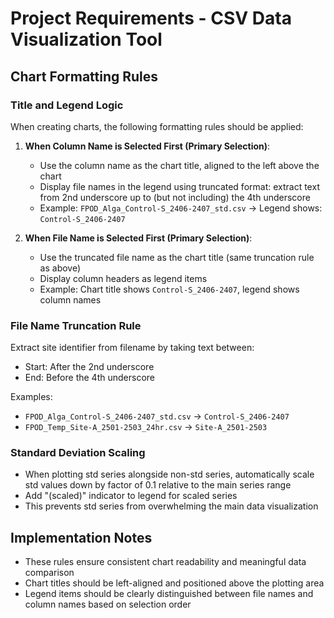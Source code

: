 # Project Requirements - CSV Data Visualization Tool

## Chart Formatting Rules

### Title and Legend Logic
When creating charts, the following formatting rules should be applied:

1. **When Column Name is Selected First (Primary Selection)**:
   - Use the column name as the chart title, aligned to the left above the chart
   - Display file names in the legend using truncated format: extract text from 2nd underscore up to (but not including) the 4th underscore
   - Example: `FPOD_Alga_Control-S_2406-2407_std.csv` → Legend shows: `Control-S_2406-2407`

2. **When File Name is Selected First (Primary Selection)**:
   - Use the truncated file name as the chart title (same truncation rule as above)
   - Display column headers as legend items
   - Example: Chart title shows `Control-S_2406-2407`, legend shows column names

### File Name Truncation Rule
Extract site identifier from filename by taking text between:
- Start: After the 2nd underscore
- End: Before the 4th underscore

Examples:
- `FPOD_Alga_Control-S_2406-2407_std.csv` → `Control-S_2406-2407`
- `FPOD_Temp_Site-A_2501-2503_24hr.csv` → `Site-A_2501-2503`

### Standard Deviation Scaling
- When plotting std series alongside non-std series, automatically scale std values down by factor of 0.1 relative to the main series range
- Add "(scaled)" indicator to legend for scaled series
- This prevents std series from overwhelming the main data visualization

## Implementation Notes
- These rules ensure consistent chart readability and meaningful data comparison
- Chart titles should be left-aligned and positioned above the plotting area
- Legend items should be clearly distinguished between file names and column names based on selection order